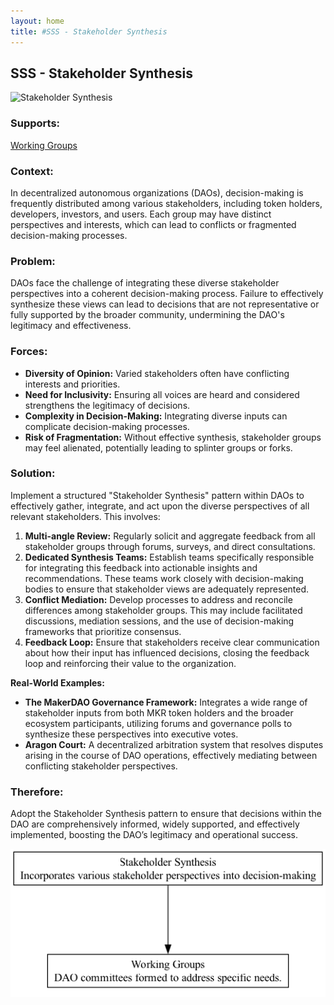 ```yaml
---
layout: home
title: #SSS - Stakeholder Synthesis
---
```


## SSS - Stakeholder Synthesis

![Stakeholder Synthesis](./output/illustration/stakeholder_synthesis_illustration_v3.png)

### Supports:

[Working Groups](./working_groups.html)

### Context:

In decentralized autonomous organizations (DAOs), decision-making is frequently distributed among various stakeholders, including token holders, developers, investors, and users. Each group may have distinct perspectives and interests, which can lead to conflicts or fragmented decision-making processes.

### Problem:

DAOs face the challenge of integrating these diverse stakeholder perspectives into a coherent decision-making process. Failure to effectively synthesize these views can lead to decisions that are not representative or fully supported by the broader community, undermining the DAO's legitimacy and effectiveness.

### Forces:

- **Diversity of Opinion:** Varied stakeholders often have conflicting interests and priorities.
- **Need for Inclusivity:** Ensuring all voices are heard and considered strengthens the legitimacy of decisions.
- **Complexity in Decision-Making:** Integrating diverse inputs can complicate decision-making processes.
- **Risk of Fragmentation:** Without effective synthesis, stakeholder groups may feel alienated, potentially leading to splinter groups or forks.

### Solution:

Implement a structured "Stakeholder Synthesis" pattern within DAOs to effectively gather, integrate, and act upon the diverse perspectives of all relevant stakeholders. This involves:
1. **Multi-angle Review:** Regularly solicit and aggregate feedback from all stakeholder groups through forums, surveys, and direct consultations.
2. **Dedicated Synthesis Teams:** Establish teams specifically responsible for integrating this feedback into actionable insights and recommendations. These teams work closely with decision-making bodies to ensure that stakeholder views are adequately represented.
3. **Conflict Mediation:** Develop processes to address and reconcile differences among stakeholder groups. This may include facilitated discussions, mediation sessions, and the use of decision-making frameworks that prioritize consensus.
4. **Feedback Loop:** Ensure that stakeholders receive clear communication about how their input has influenced decisions, closing the feedback loop and reinforcing their value to the organization.

**Real-World Examples:**

- **The MakerDAO Governance Framework:** Integrates a wide range of stakeholder inputs from both MKR token holders and the broader ecosystem participants, utilizing forums and governance polls to synthesize these perspectives into executive votes.
- **Aragon Court:** A decentralized arbitration system that resolves disputes arising in the course of DAO operations, effectively mediating between conflicting stakeholder perspectives.

### Therefore:

Adopt the Stakeholder Synthesis pattern to ensure that decisions within the DAO are comprehensively informed, widely supported, and effectively implemented, boosting the DAO’s legitimacy and operational success.

![Stakeholder Synthesis](./output/stakeholder_synthesis_specific_graph_v3.png)



